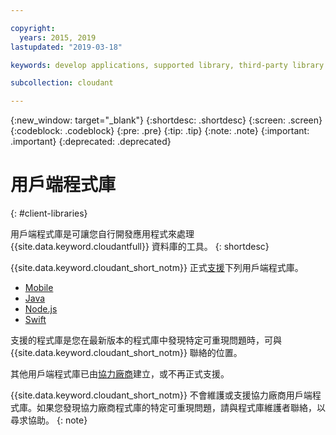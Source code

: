 ```yaml
---

copyright:
  years: 2015, 2019
lastupdated: "2019-03-18"

keywords: develop applications, supported library, third-party library

subcollection: cloudant

---
```


{:new_window: target="_blank"}
{:shortdesc: .shortdesc}
{:screen: .screen}
{:codeblock: .codeblock}
{:pre: .pre}
{:tip: .tip}
{:note: .note}
{:important: .important}
{:deprecated: .deprecated}

<!-- Acrolinx: 2017-05-10 -->

# 用戶端程式庫

{: #client-libraries}

用戶端程式庫是可讓您自行開發應用程式來處理 {{site.data.keyword.cloudantfull}} 資料庫的工具。
{: shortdesc}

{{site.data.keyword.cloudant_short_notm}} 正式[支援](/docs/services/Cloudant?topic=cloudant-supported-client-libraries#supported-client-libraries)下列用戶端程式庫。

-	[Mobile](/docs/services/Cloudant?topic=cloudant-supported-client-libraries#mobile)
-	[Java](/docs/services/Cloudant?topic=cloudant-supported-client-libraries#java)
-	[Node.js](/docs/services/Cloudant?topic=cloudant-supported-client-libraries#node-js)
-	[Swift](/docs/services/Cloudant?topic=cloudant-supported-client-libraries#swift)

支援的程式庫是您在最新版本的程式庫中發現特定可重現問題時，可與 {{site.data.keyword.cloudant_short_notm}} 聯絡的位置。

其他用戶端程式庫已由[協力廠商](/docs/services/Cloudant?topic=cloudant-third-party-client-libraries#third-party-client-libraries)建立，或不再正式支援。

{{site.data.keyword.cloudant_short_notm}} 不會維護或支援協力廠商用戶端程式庫。如果您發現協力廠商程式庫的特定可重現問題，請與程式庫維護者聯絡，以尋求協助。
{: note}


